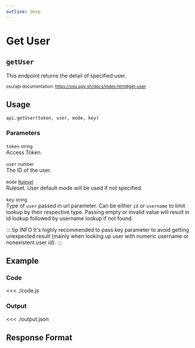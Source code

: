 ```yaml
---
outline: deep
---
```


# Get User <Badge type="info" text="GET"/>

## `getUser`

This endpoint returns the detail of specified user.

<small>osu!api documentation: https://osu.ppy.sh/docs/index.html#get-user</small>

## Usage

`api.getUser(token, user, mode, key)`

### Parameters

`token` <small>string</small><br>
Access Token.

`user` <small>number</small><br>
The ID of the user.

`mode` <small>[Ruleset](../../types/ruleset)</small> <Badge type="tip" text="optional" /><br>
Ruleset. User default mode will be used if not specified.

`key` <small>string</small> <Badge type="tip" text="optional" /><br>
Type of `user` passed in url parameter. Can be either `id` or `username` to limit lookup by their respective type. Passing empty or invalid value will result in id lookup followed by username lookup if not found.

::: tip INFO
It's highly recommended to pass key parameter to avoid getting unexpected result (mainly when looking up user with numeric username or nonexistent user id).
:::

## Example

### Code
<<< ./code.js

### Output
<<< ./output.json

## Response Format

<!--@include: ./response.md-->